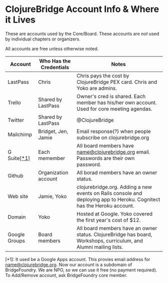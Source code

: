 # ClojureBridge Account Info & Where it Lives

These are accounts used by the Core/Board. These accounts are *not* used by individual chapters or organizers.

All accounts are free unless otherwise noted.

| Account | Who Has the Credentials | Notes |
|---------|-------------------------|-------|
| LastPass | Chris                  | Chris pays the cost by ClojureBridge PEX card. Chris and Yoko are admins. |
| Trello  | Shared by LastPass      | Owner's cred is shared. Each member has his/her own account. Used for core meeting agendas. |
| Twitter | Shared by LastPass      | @ClojureBridge |
| Mailchimp | Bridget, Jen, Jamie    | Email response(?) when people subscribe on clojurebridge.org |
| G Suite[[*1]](#googleapps) | Each memember  | All board members have name@clojurebridge.org email. Passwords are their own password. |
| Github | Organization account     | All borad members have an owner status. |
| Web site | Jamie, Yoko | clojurebridge.org. Adding a new events on Rails console and deploying app to Heroku. Cognitect has the Heroku account. |
| Domain | Yoko | Hosted at Google. Yoko covered the first year's cost of $12. |
| Google Groups | Board members | All board members have an owner status. ClojureBridge has board, Workshops, curriculum, and Alumni mailing lists.|
 


<a name="googleapps">[*1]</a>:
It used be a Google Apps account. This provies email address for name@clojurebridge.org.
Now our account is a subdomain of BridgeFoundry.
We are NPO, so we can use it free (no payment required).
To Add/Remove account, ask BridgeFoundry core member.
